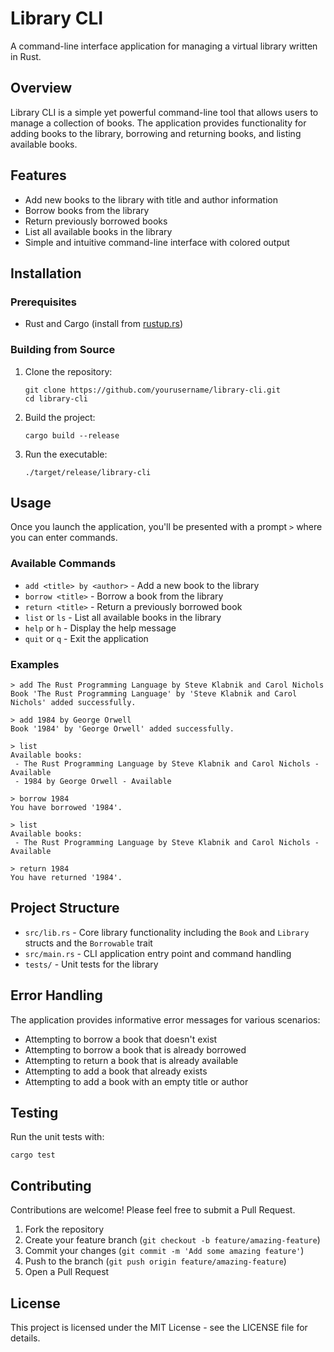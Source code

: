 # Library CLI

A command-line interface application for managing a virtual library written in Rust.

## Overview

Library CLI is a simple yet powerful command-line tool that allows users to manage a collection of books. The application provides functionality for adding books to the library, borrowing and returning books, and listing available books.

## Features

- Add new books to the library with title and author information
- Borrow books from the library
- Return previously borrowed books
- List all available books in the library
- Simple and intuitive command-line interface with colored output

## Installation

### Prerequisites

- Rust and Cargo (install from [rustup.rs](https://rustup.rs/))

### Building from Source

1. Clone the repository:
   ```
   git clone https://github.com/yourusername/library-cli.git
   cd library-cli
   ```

2. Build the project:
   ```
   cargo build --release
   ```

3. Run the executable:
   ```
   ./target/release/library-cli
   ```

## Usage

Once you launch the application, you'll be presented with a prompt `>` where you can enter commands.

### Available Commands

- `add <title> by <author>` - Add a new book to the library
- `borrow <title>` - Borrow a book from the library
- `return <title>` - Return a previously borrowed book
- `list` or `ls` - List all available books in the library
- `help` or `h` - Display the help message
- `quit` or `q` - Exit the application

### Examples

```
> add The Rust Programming Language by Steve Klabnik and Carol Nichols
Book 'The Rust Programming Language' by 'Steve Klabnik and Carol Nichols' added successfully.

> add 1984 by George Orwell
Book '1984' by 'George Orwell' added successfully.

> list
Available books:
 - The Rust Programming Language by Steve Klabnik and Carol Nichols - Available
 - 1984 by George Orwell - Available

> borrow 1984
You have borrowed '1984'.

> list
Available books:
 - The Rust Programming Language by Steve Klabnik and Carol Nichols - Available

> return 1984
You have returned '1984'.
```

## Project Structure

- `src/lib.rs` - Core library functionality including the `Book` and `Library` structs and the `Borrowable` trait
- `src/main.rs` - CLI application entry point and command handling
- `tests/` - Unit tests for the library

## Error Handling

The application provides informative error messages for various scenarios:

- Attempting to borrow a book that doesn't exist
- Attempting to borrow a book that is already borrowed
- Attempting to return a book that is already available
- Attempting to add a book that already exists
- Attempting to add a book with an empty title or author

## Testing

Run the unit tests with:

```
cargo test
```

## Contributing

Contributions are welcome! Please feel free to submit a Pull Request.

1. Fork the repository
2. Create your feature branch (`git checkout -b feature/amazing-feature`)
3. Commit your changes (`git commit -m 'Add some amazing feature'`)
4. Push to the branch (`git push origin feature/amazing-feature`)
5. Open a Pull Request

## License

This project is licensed under the MIT License - see the LICENSE file for details.

